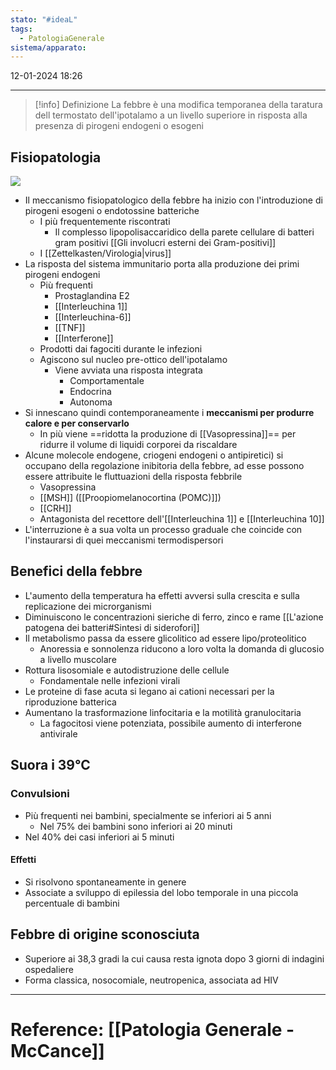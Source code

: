 ```yaml
---
stato: "#ideaL"
tags:
  - PatologiaGenerale
sistema/apparato:
---
```

12-01-2024 18:26

--- 

>[!info] Definizione
> La febbre è una modifica temporanea della taratura dell termostato dell'ipotalamo a un livello superiore in risposta alla presenza di pirogeni endogeni o esogeni


## Fisiopatologia

![](https://i.imgur.com/N3oEo6F.png)

- Il meccanismo fisiopatologico della febbre ha inizio con l'introduzione di pirogeni esogeni o endotossine batteriche
	- I più frequentemente riscontrati 
		- Il complesso lipopolisaccaridico della parete cellulare di batteri gram positivi [[Gli involucri esterni dei Gram-positivi]]
	- I [[Zettelkasten/Virologia|virus]]
- La risposta del sistema immunitario porta alla produzione dei primi pirogeni endogeni
	- Più frequenti
		- Prostaglandina E2
		- [[Interleuchina 1]]
		- [[Interleuchina-6]]
		- [[TNF]]
		- [[Interferone]]
	- Prodotti dai fagociti durante le infezioni
	- Agiscono sul nucleo pre-ottico dell'ipotalamo
		- Viene avviata una risposta integrata
			- Comportamentale
			- Endocrina
			- Autonoma
- Si innescano quindi contemporaneamente i **meccanismi per produrre calore e per conservarlo**
	- In più viene ==ridotta la produzione di [[Vasopressina]]== per ridurre il volume di liquidi corporei da riscaldare
- Alcune molecole endogene, criogeni endogeni o antipiretici) si occupano della regolazione inibitoria della febbre, ad esse possono essere attribuite le fluttuazioni della risposta febbrile
	- Vasopressina
	- [[MSH]] ([[Proopiomelanocortina (POMC)]])
	- [[CRH]] 
	- Antagonista del recettore dell'[[Interleuchina 1]] e [[Interleuchina 10]]
- L'interruzione è a sua volta un processo graduale che coincide con l'instaurarsi di quei meccanismi termodispersori 

## Benefici della febbre
- L'aumento della temperatura ha effetti avversi sulla crescita e sulla replicazione dei microrganismi
- Diminuiscono le concentrazioni sieriche di ferro, zinco e rame [[L'azione patogena dei batteri#Sintesi di siderofori]]
- Il metabolismo passa da essere glicolitico ad essere lipo/proteolitico
	- Anoressia e sonnolenza riducono a loro volta la domanda di glucosio a livello muscolare
- Rottura lisosomiale e autodistruzione delle cellule
	- Fondamentale nelle infezioni virali 
- Le proteine di fase acuta si legano ai cationi necessari per la riproduzione batterica
- Aumentano la trasformazione linfocitaria e la motilità granulocitaria
	- La fagocitosi viene potenziata, possibile aumento di interferone antivirale


## Suora i 39°C
### Convulsioni
- Più frequenti nei bambini, specialmente se inferiori ai 5 anni
	- Nel 75% dei bambini sono inferiori ai 20 minuti
- Nel 40% dei casi inferiori ai 5 minuti
#### Effetti
- Si risolvono spontaneamente in genere
- Associate a sviluppo di epilessia del lobo temporale in una piccola percentuale di bambini
## Febbre di origine sconosciuta
- Superiore ai 38,3 gradi la cui causa resta ignota dopo 3 giorni di indagini ospedaliere
- Forma classica, nosocomiale, neutropenica, associata ad HIV









--- 
# Reference: [[Patologia Generale - McCance]]